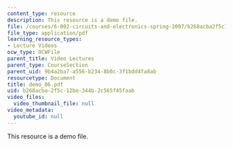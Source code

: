 ```yaml
---
content_type: resource
description: This resource is a demo file.
file: /courses/6-002-circuits-and-electronics-spring-2007/b268acba2f5c12be344b2c565f45faab_demo_06.pdf
file_type: application/pdf
learning_resource_types:
- Lecture Videos
ocw_type: OCWFile
parent_title: Video Lectures
parent_type: CourseSection
parent_uid: 9b4a2ba7-a556-b234-8b0c-3f1bdd4fa8ab
resourcetype: Document
title: demo_06.pdf
uid: b268acba-2f5c-12be-344b-2c565f45faab
video_files:
  video_thumbnail_file: null
video_metadata:
  youtube_id: null
---
```

This resource is a demo file.

